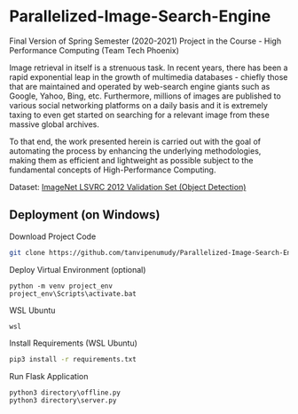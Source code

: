 # Parallelized-Image-Search-Engine
Final Version of Spring Semester (2020-2021) Project in the Course - High Performance Computing (Team Tech Phoenix)

Image retrieval in itself is a strenuous task. In recent years, there has been a rapid exponential leap in the growth of multimedia databases - chiefly those that are maintained and operated by web-search engine giants such as Google, Yahoo, Bing, etc. Furthermore, millions of images are published to various social networking platforms on a daily basis and it is extremely taxing to even get started on searching for a relevant image from these massive global archives.

To that end, the work presented herein is carried out with the goal of automating the process by enhancing the underlying methodologies, making them as efficient and lightweight as possible subject to the fundamental concepts of High-Performance Computing.

Dataset: [ImageNet LSVRC 2012 Validation Set (Object Detection)](https://academictorrents.com/collection/imagenet-lsvrc-2015)

## Deployment (on Windows)

Download Project Code
```bash
git clone https://github.com/tanvipenumudy/Parallelized-Image-Search-Engine.git
```
Deploy Virtual Environment (optional)
```
python -m venv project_env
project_env\Scripts\activate.bat
```
WSL Ubuntu
```
wsl
```
Install Requirements (WSL Ubuntu)
```bash 
pip3 install -r requirements.txt
```
Run Flask Application
```
python3 directory\offline.py
python3 directory\server.py
```

